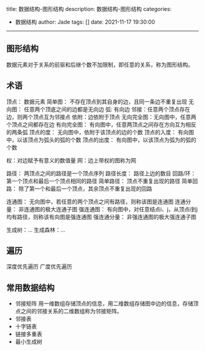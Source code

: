 title: 数据结构-图形结构
description: 数据结构-图形结构
categories:
  - 数据结构
author: Jade
tags: []
date: 2021-11-17 19:30:00
---

## 图形结构
数据元素对于关系的前驱和后继个数不加限制，即任意的关系，称为图形结构。

## 术语
顶点： 数据元素
简单图： 不存在顶点到其自身的边，且同一条边不重复出现
无向图： 任意两个顶底之间的边都是无向边
弧: 有向边
邻接：任意两个顶点存在边，则两个顶点互为邻接点
依附：边依附于顶点
无向完全图：无向图中，任意两个顶点之间都存在边
有向完全图： 有向图中，任意两顶点之间存在方向互为相反的两条弧
顶点的度： 无向图中，依附于该顶点的边的个数
顶点的入度： 有向图中，以该顶点为弧头的弧的个数
顶点的出度： 有向图中，以该顶点为弧为的弧的个数

权：对边赋予有意义的数值量
网：边上带权的图称为网

路径： 两顶点之间的路径是一个顶点序列
路径长度： 路径上边的数目
回路/环： 第一个顶点和最后一个顶点相同的路径
简单路径： 顶点不重复出现的路径
简单回路： 除了第一个和最后一个顶点，其余顶点不重复出现的回路

连通图： 无向图中，若任意的两个顶点之间有路径，则称该图是连通图
连通分量： 非连通图的极大连通子图
强连通图： 有向图中，对任意结点i、j，从顶点i到j均有路径，则称该有向图是强连通图
强连通分量： 非强连通图的极大强连通子图

生成树：...
生成森林：...

## 遍历
深度优先遍历
广度优先遍历

## 常用数据结构
- 邻接矩阵
用一维数组存储顶点的信息，用二维数组存储图中边的信息，存储顶点之间的邻接关系的二维数组称为邻接矩阵。
- 邻接表
- 十字链表
- 链接多重表
- 最小生成树